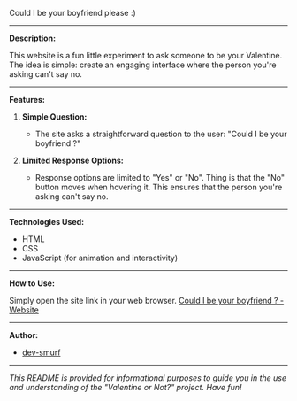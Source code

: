 Could I be your boyfriend please :)

---

**Description:**

This website is a fun little experiment to ask someone to be your Valentine. The idea is simple: create an engaging interface where the person you're asking can't say no.

---

**Features:**

1. **Simple Question:**
   - The site asks a straightforward question to the user: "Could I be your boyfriend ?"

2. **Limited Response Options:**
   - Response options are limited to "Yes" or "No". Thing is that the "No" button moves when hovering it. This ensures that the person you're asking can't say no.

---

**Technologies Used:**

- HTML
- CSS
- JavaScript (for animation and interactivity)

---

**How to Use:**

Simply open the site link in your web browser. [Could I be your boyfriend ? - Website](https://dev-smurf.github.io/Be-My-Valentine-Please.github.io/)

---

**Author:**

- [dev-smurf](https://github.com/dev-smurf)

---

*This README is provided for informational purposes to guide you in the use and understanding of the "Valentine or Not?" project. Have fun!*
